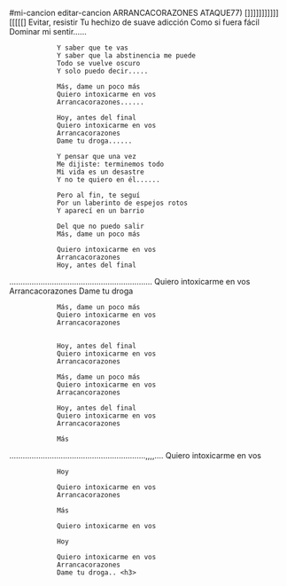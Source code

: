 #mi-cancion
editar-cancion
                                ARRANCACORAZONES ATAQUE77)
  []]]]]]]]]]][[[[[]
                Evitar, resistir
                Tu hechizo de suave adicción
                Como si fuera fácil
                Dominar mi sentir......
  
                Y saber que te vas
                Y saber que la abstinencia me puede
                Todo se vuelve oscuro
                Y solo puedo decir.....
  
                Más, dame un poco más
                Quiero intoxicarme en vos
                Arrancacorazones......
  
                Hoy, antes del final
                Quiero intoxicarme en vos
                Arrancacorazones
                Dame tu droga......
  
                Y pensar que una vez
                Me dijiste: terminemos todo
                Mi vida es un desastre
                Y no te quiero en él......
  
                Pero al fin, te seguí
                Por un laberinto de espejos rotos
                Y aparecí en un barrio
  
                Del que no puedo salir
                Más, dame un poco más
  
                Quiero intoxicarme en vos
                Arrancacorazones
                Hoy, antes del final
  ................................................................
                Quiero intoxicarme en vos
                Arrancacorazones
                Dame tu droga
  
                Más, dame un poco más
                Quiero intoxicarme en vos
                Arrancacorazones
                
  
                Hoy, antes del final
                Quiero intoxicarme en vos
                Arrancacorazones
  
                Más, dame un poco más
                Quiero intoxicarme en vos
                Arracancorazones
  
                Hoy, antes del final
                Quiero intoxicarme en vos
                Arrancacorazones
  
                Más
 .............................................................,,,,.... 
                Quiero intoxicarme en vos
  
                Hoy
  
                Quiero intoxicarme en vos
                Arrancacorazones
  
                Más
  
                Quiero intoxicarme en vos
  
                Hoy
  
                Quiero intoxicarme en vos
                Arrancacorazones
                Dame tu droga.. <h3>
